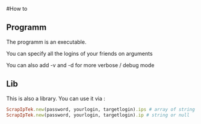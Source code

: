 #How to

## Programm
The programm is an executable.

You can specify all the logins of your friends on arguments

You can also add -v and -d for more verbose / debug mode


## Lib
This is also a library. You can use it via :

```ruby
ScrapIpTek.new(password, yourlogin, targetlogin).ips # array of string
ScrapIpTek.new(password, yourlogin, targetlogin).ip # string or null
```
